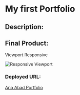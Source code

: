 # My first Portfolio

## Description:


## 


## Final Product:
Viewport Responsive

![Responsive Viewport](https://media2.giphy.com/media/AlHHBxGE1V9TKVOKHV/giphy.gif)

### Deployed URL:
[Ana Abad Portfolio](https://abanae.github.io/My_Portfolio/)
